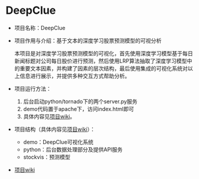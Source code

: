 # DeepClue
- 项目名称：DeepClue
- 项目作用与介绍：基于文本的深度学习股票预测模型的可视分析

  本项目是对深度学习股票预测模型的可视化，首先使用深度学习模型基于每日新闻标题对公司每日股价进行预测，然后使用LRP算法抽取了深度学习模型中的重要文本因素，并构建了因素的层次结构，最后使用集成的可视化系统对以上信息进行展示，并提供多种交互方式帮助分析。
  
- 项目运行方法：
	1. 后台启动python/tornado下的两个server.py服务
	2. demo代码置于apache下，访问index.html即可
	3. 具体内容见[项目wiki](https://github.com/visdata/DeepClue/wiki)。

- 项目结构（具体内容见[项目wiki](https://github.com/visdata/DeepClue/wiki)）：
	- demo：DeepClue可视化系统
	- python：后台数据处理部分及提供API服务
	- stockvis：预测模型

- [项目wiki](https://github.com/visdata/DeepClue/wiki)
